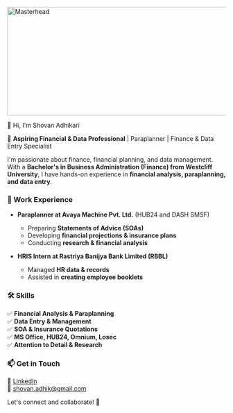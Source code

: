 <p align="centre">
  <a href="https://shovanadhikari.io">
    <img src="https://i.pinimg.com/originals/1d/84/f2/1d84f2a617013fcecfddd1f8ff397fe3.jpg" alt="Masterhead" width="1100" height="250">
  </a>
</p>
👋 Hi, I'm Shovan Adhikari

🚀 **Aspiring Financial & Data Professional** | Paraplanner | Finance & Data Entry Specialist  

I'm passionate about finance, financial planning, and data management. With a **Bachelor's in Business Administration (Finance) from Westcliff University**, I have hands-on experience in **financial analysis, paraplanning, and data entry**.  

### 💼 Work Experience
- **Paraplanner at Avaya Machine Pvt. Ltd.** (HUB24 and DASH SMSF)  
  - Preparing **Statements of Advice (SOAs)**  
  - Developing **financial projections & insurance plans**  
  - Conducting **research & financial analysis**  

- **HRIS Intern at Rastriya Banijya Bank Limited (RBBL)**  
  - Managed **HR data & records**  
  - Assisted in **creating employee booklets**  

### 🛠️ Skills  
✅ **Financial Analysis & Paraplanning**  
✅ **Data Entry & Management**  
✅ **SOA & Insurance Quotations**  
✅ **MS Office, HUB24, Omnium, Losec**  
✅ **Attention to Detail & Research**  

### 📫 Get in Touch  
💼 [LinkedIn](https://www.linkedin.com/in/shovan-adhikari/)  
📧 shovan.adhik@gmail.com  

Let's connect and collaborate! 🚀
